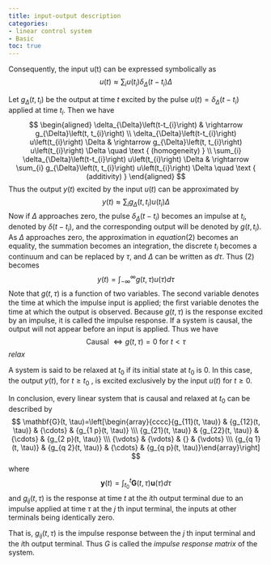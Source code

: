 ```yaml
---
title: input-output description
categories: 
- linear control system
- Basic
toc: true
---
```



Consequently, the input u(t) can be expressed symbolically as
$$
u(t) \approx \sum_{i} u\left(t_{i}\right) \delta_{\Delta}\left(t-t_{i}\right) \Delta
$$
<!--more-->

Let $g_{\Delta}\left(t, t_{i}\right)$ be the output at time $t$ excited by the pulse $u(t)=\delta_{\Delta}\left(t-t_{i}\right)$ applied at time $t_{i}$. Then we have
$$
\begin{aligned} \delta_{\Delta}\left(t-t_{i}\right) & \rightarrow g_{\Delta}\left(t, t_{i}\right) \\
\delta_{\Delta}\left(t-t_{i}\right) u\left(t_{i}\right) \Delta & \rightarrow g_{\Delta}\left(t, t_{i}\right) u\left(t_{i}\right) \Delta \quad \text { (homogeneity) } \\
\sum_{i} \delta_{\Delta}\left(t-t_{i}\right) u\left(t_{i}\right) \Delta & \rightarrow \sum_{i} g_{\Delta}\left(t, t_{i}\right) u\left(t_{i}\right) \Delta \quad \text { (additivity) } \end{aligned}
$$
Thus the output $y(t)$ excited by the input $u(t)$ can be approximated by
$$
y(t) \approx \sum_{i} g_{\Delta}\left(t, t_{i}\right) u\left(t_{i}\right) \Delta
$$
Now if $\Delta$ approaches zero, the pulse $\delta_{\Delta}\left(t-t_{i}\right)$ becomes an impulse at $t_{i},$ denoted by $\delta\left(t-t_{i}\right),$ and the corresponding output will be denoted by $g\left(t, t_{i}\right) .$ As $\Delta$ approaches zero, the approximation in $equation (2)$  becomes an equality, the summation becomes an integration, the discrete $t_{i}$ becomes a continuum and can be replaced by $\tau,$ and $\Delta$ can be written as $d \tau .$ Thus $(2)$ becomes
$$
y(t)=\int_{-\infty}^{\infty} g(t, \tau) u(\tau) d \tau
$$
Note that $g(t, \tau)$ is a function of two variables.  The second variable denotes the time at which the impulse input is applied; the ﬁrst variable denotes the time at which the output is observed. Because $g(t,\tau)$ is the response excited by an impulse, it is called the impulse response. If a system is causal, the output will not appear before an input is applied. Thus we have
$$
\text { Causal } \Longleftrightarrow g(t, \tau)=0 \text { for } t<\tau
$$
*relax* 

A system is said to be relaxed at $t_0$ if its initial state at $t_0$ is 0. In this case, the output $y(t)$, for $t ≥ t_0$ , is excited exclusively by the input $u(t)$ for $t \geq 0$.

In conclusion, every linear system that is causal and relaxed at $t_0$ can be described by
$$
\mathbf{G}(t, \tau)=\left[\begin{array}{cccc}{g_{11}(t, \tau)} & {g_{12}(t, \tau)} & {\cdots} & {g_{1 p}(t, \tau)} \\\ {g_{21}(t, \tau)} & {g_{22}(t, \tau)} & {\cdots} & {g_{2 p}(t, \tau)} \\\ {\vdots} & {\vdots} & {} & {\vdots} \\\ {g_{q 1}(t, \tau)} & {g_{q 2}(t, \tau)} & {\cdots} & {g_{q p}(t, \tau)}\end{array}\right]
$$
where 
$$
\mathbf{y}(t)=\int_{t_{0}}^{t} \mathbf{G}(t, \tau) \mathbf{u}(\tau) d \tau
$$
and $g_{ij}(t,\tau)$ is the response at time $t$ at the $i$th output terminal due to an impulse applied at time $\tau$ at the $j$ th input terminal, the inputs at other terminals being identically zero. 

That is, $g_{ij}(t, \tau )$ is the impulse response between the $j$ th input terminal and the $i$th output terminal. Thus $G$ is called the *impulse response matrix* of the system. 

